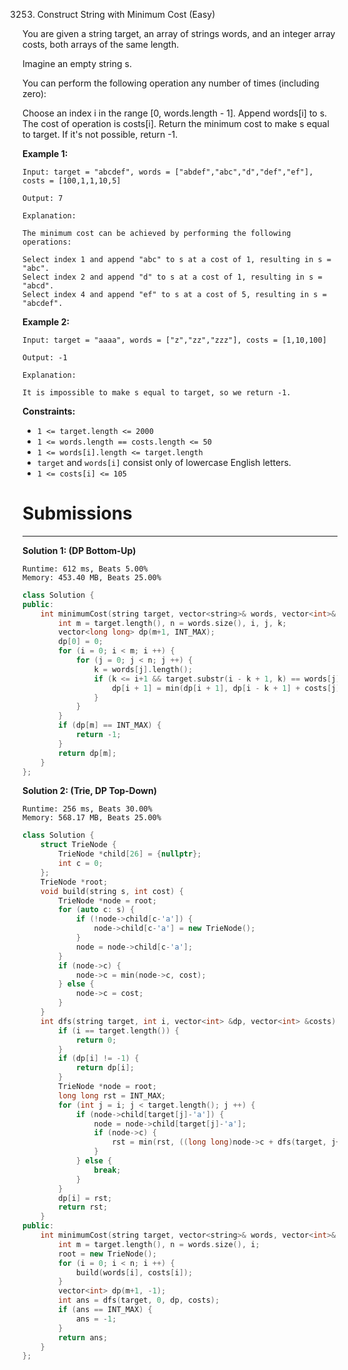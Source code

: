 3253. Construct String with Minimum Cost (Easy)

You are given a string target, an array of strings words, and an integer array costs, both arrays of the same length.

Imagine an empty string s.

You can perform the following operation any number of times (including zero):

Choose an index i in the range [0, words.length - 1].
Append words[i] to s.
The cost of operation is costs[i].
Return the minimum cost to make s equal to target. If it's not possible, return -1.

 

**Example 1:**
```
Input: target = "abcdef", words = ["abdef","abc","d","def","ef"], costs = [100,1,1,10,5]

Output: 7

Explanation:

The minimum cost can be achieved by performing the following operations:

Select index 1 and append "abc" to s at a cost of 1, resulting in s = "abc".
Select index 2 and append "d" to s at a cost of 1, resulting in s = "abcd".
Select index 4 and append "ef" to s at a cost of 5, resulting in s = "abcdef".
```

**Example 2:**
```
Input: target = "aaaa", words = ["z","zz","zzz"], costs = [1,10,100]

Output: -1

Explanation:

It is impossible to make s equal to target, so we return -1.
```
 

**Constraints:**

* `1 <= target.length <= 2000`
* `1 <= words.length == costs.length <= 50`
* `1 <= words[i].length <= target.length`
* `target` and `words[i]` consist only of lowercase English letters.
* `1 <= costs[i] <= 105`

# Submissions
---
**Solution 1: (DP Bottom-Up)**
```
Runtime: 612 ms, Beats 5.00%
Memory: 453.40 MB, Beats 25.00%
```
```c++
class Solution {
public:
    int minimumCost(string target, vector<string>& words, vector<int>& costs) {
        int m = target.length(), n = words.size(), i, j, k;
        vector<long long> dp(m+1, INT_MAX);
        dp[0] = 0;
        for (i = 0; i < m; i ++) {
            for (j = 0; j < n; j ++) {
                k = words[j].length();
                if (k <= i+1 && target.substr(i - k + 1, k) == words[j]) {
                    dp[i + 1] = min(dp[i + 1], dp[i - k + 1] + costs[j]);
                }
            }
        }
        if (dp[m] == INT_MAX) {
            return -1;
        }
        return dp[m];
    }
};
```

**Solution 2: (Trie, DP Top-Down)**
```
Runtime: 256 ms, Beats 30.00%
Memory: 568.17 MB, Beats 25.00%
```
```c++
class Solution {
    struct TrieNode {
        TrieNode *child[26] = {nullptr};
        int c = 0;
    };
    TrieNode *root;
    void build(string s, int cost) {
        TrieNode *node = root;
        for (auto c: s) {
            if (!node->child[c-'a']) {
                node->child[c-'a'] = new TrieNode();
            }
            node = node->child[c-'a'];
        }
        if (node->c) {
            node->c = min(node->c, cost);
        } else {
            node->c = cost;
        }
    }
    int dfs(string target, int i, vector<int> &dp, vector<int> &costs) {
        if (i == target.length()) {
            return 0;
        }
        if (dp[i] != -1) {
            return dp[i];
        }
        TrieNode *node = root;
        long long rst = INT_MAX;
        for (int j = i; j < target.length(); j ++) {
            if (node->child[target[j]-'a']) {
                node = node->child[target[j]-'a'];
                if (node->c) {
                    rst = min(rst, ((long long)node->c + dfs(target, j+1, dp, costs)));
                }
            } else {
                break;
            }
        }
        dp[i] = rst;
        return rst;
    }
public:
    int minimumCost(string target, vector<string>& words, vector<int>& costs) {
        int m = target.length(), n = words.size(), i;
        root = new TrieNode();
        for (i = 0; i < n; i ++) {
            build(words[i], costs[i]);
        }
        vector<int> dp(m+1, -1);
        int ans = dfs(target, 0, dp, costs);
        if (ans == INT_MAX) {
            ans = -1;
        }
        return ans;
    }
};
```
